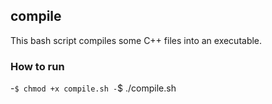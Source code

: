 ## compile

This bash script compiles some C++ files into an executable. 

### How to run

-`$ chmod +x compile.sh
-`$ ./compile.sh


